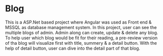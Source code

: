 # Blog

This is a ASP.Net based project where Angular was used as Front end & MSSQL as database management system. In this project, user can see the multiple blogs of admin. Admin along can create, update & delete any blog. To help user which blog would be fit for their reading, a pre-review version of tha blog will visualize first with title, summery & a detail button. With the help of detail button, user can dive into the detail part of that blog. 
